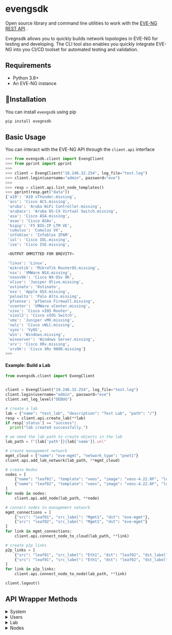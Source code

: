 # evengsdk

Open source library and command line utilities to work with the [EVE-NG](https://www.eve-ng.net/)  [REST API](https://www.eve-ng.net/index.php/documentation/howtos/how-to-eve-ng-api/) .

Evegnsdk allows you to quickly builds network topologies in EVE-NG for testing and developing. The CLI tool also enables you quickly integrate EVE-NG into you CI/CD toolset for automated testing and validation.

## Requirements

* Python 3.8+
* An EVE-NG instance

## :rocket:Installation

You can install `evengsdk` using pip

```sh
pip install evegnsdk
```

## Basic Usage

You can interact with the EVE-NG API through the `client.api` interface

```python
>>> from evengsdk.client import EvengClient
>>> from pprint import pprint
>>>
>>> client = EvengClient("10.246.32.254", log_file="test.log")
>>> client.login(username="admin", password="eve")
>>>
>>> resp = client.api.list_node_templates()
>>> pprint(resp.get("data"))
{'a10': 'A10 vThunder.missing',
 'acs': 'Cisco ACS.missing',
 'aruba': 'Aruba WiFi Controller.missing',
 'arubacx': 'Aruba OS-CX Virtual Switch.missing',
 'asa': 'Cisco ASA.missing',
 'asav': 'Cisco ASAv',
 'bigip': 'F5 BIG-IP LTM VE',
 'cumulus': 'Cumulus VX',
 'infoblox': 'Infoblox IPAM',
 'iol': 'Cisco IOL.missing',
 'ise': 'Cisco ISE.missing',

 <OUTPUT OMMITTED FOR BREVITY>

 'linux': 'Linux',
 'mikrotik': 'MikroTik RouterOS.missing',
 'nsx': 'VMWare NSX.missing',
 'nxosv9k': 'Cisco NX-OSv 9K',
 'olive': 'Juniper Olive.missing',
 'ostinato': 'Ostinato',
 'osx': 'Apple OSX.missing',
 'paloalto': 'Palo Alto.missing',
 'pfsense': 'pfSense Firewall.missing',
 'vcenter': 'VMWare vCenter.missing',
 'vios': 'Cisco vIOS Router',
 'viosl2': 'Cisco vIOS Switch',
 'vmx': 'Juniper vMX.missing',
 'vwlc': 'Cisco vWLC.missing',
 'vyos': 'VyOS',
 'win': 'Windows.missing',
 'winserver': 'Windows Server.missing',
 'xrv': 'Cisco XRv.missing',
 'xrv9k': 'Cisco XRv 9000.missing'}
>>>
```
#### Example: Build a Lab

```python
from evengsdk.client import EvengClient


client = EvengClient("10.246.32.254", log_file="test.log")
client.login(username="admin", password="eve")
client.set_log_level("DEBUG")

# create a lab
lab = {"name": "test_lab", "description": "Test Lab", "path": "/"}
resp = client.api.create_lab(**lab)
if resp['status'] == "success":
  print("lab created successfully.")

# we need the lab path to create objects in the lab
lab_path = f"{lab['path']}{lab['name']}.unl"

# create management network
mgmt_cloud = {"name": "eve-mgmt", "network_type": "pnet1"}
client.api.add_lab_network(lab_path, **mgmt_cloud)

# create Nodes
nodes = [
    {"name": "leaf01", "template": "veos", "image": "veos-4.22.0F", "left": 50},
    {"name": "leaf02", "template": "veos", "image": "veos-4.22.0F", "left": 200},
]
for node in nodes:
    client.api.add_node(lab_path, **node)

# connect nodes to management network
mgmt_connections = [
    {"src": "leaf01", "src_label": "Mgmt1", "dst": "eve-mgmt"},
    {"src": "leaf02", "src_label": "Mgmt1", "dst": "eve-mgmt"}
]
for link in mgmt_connections:
    client.api.connect_node_to_cloud(lab_path, **link)

# create p2p links
p2p_links = [
    {"src": "leaf01", "src_label": "Eth1", "dst": "leaf02", "dst_label": "Eth1"},
    {"src": "leaf01", "src_label": "Eth1", "dst": "leaf02", "dst_label": "Eth2"},
]
for link in p2p_links:
    client.api.connect_node_to_node(lab_path, **link)

client.logout()
```

## API Wrapper Methods

<details>
<summary>System</summary>
*  `get_server_status`
* `node_template_detail`
* `list_node_templates`
* `list_user_roles`
* `list_networks`
</details>

<details>
<summary>Users</summary>
* `list_users`
* `add_user`
* `get_user`
* `edit_user`
* `delete_user`
</details>

<details>
<summary>Lab</summary>
* `get_lab`
* `create_lab`
* `delete_lab `,
* `edit_lab`
* `lock_lab`
* `unlock_lab`
* `export_lab`
* `import_lab`
</details>

<details>
<summary>Nodes</summary>
* `list_nodes`
* `add_node`
* `get_node`
* `get_node_by_name`
* `delete_node`
* `node_exists`
* `get_node_config_by_id`
* `get_node_configs`
* `get_node_interfaces`
* `export_node`
* `export_all_nodes`
* `start_all_nodes`
* `start_node`
* `stop_all_nodes`
* `stop_node`
* `upload_node_config`
* `wipe_all_nodes`
* `wipe_node`
* `connect_node_to_cloud`
* `connect_node_to_node`
<details>

<details>
<summary>Lab Networks</summary>
'add_lab_network`
'edit_lab_network`
'delete_lab_network`
'get_lab_network`
'get_lab_network_by_name`
'get_lab_topology`
'list_lab_networks`
</details>

<details>
<summary>Folders</summary>
'get_folder`
'list_folders`
</details>


## Using `eve-ng` CLI application

The CLI application provides an interface to manage EVE-NG objects including:

* `Folders` - manage the directory-like structures that contains labs
* `Labs` - manage labs and objects inside labs (nodes, networks, links, etc)
  * nodes
  * networks
* `Users` - manage system users
* `System` - View system status and resources (node templates, network types, user roles, etc..)



## The `eve-ng` CLI Application

The CLI application makes it very simple to quick work with EVE-NG, especially in situation where you would like to automate lab builds and testing using CI/CD.

```zsh
➜ eveng --help
Usage: eveng [OPTIONS] COMMAND [ARGS]...

  CLI application to manage EVE-NG objects

Options:
  --host TEXT           [required]
  --username TEXT       [default: (current user); required]
  --password TEXT       [required]
  --port INTEGER        HTTP port to connect to. Default is 80
  --debug / --no-debug  Enables or disables debug mode.
  -v, --verbose         Enables verbosity.
  --help                Show this message and exit.

Commands:
  folder               folder sub commands
  lab                  lab sub commands
  list-network-types   list EVE-NG network types
  list-node-templates  list EVE-NG node templates
  list-user-roles      list EVE-NG user roles
  node                 node sub commands
  show-status          View EVE-NG server status
  show-template        get EVE-NG node template details
  user                 user sub commands
  version              display library version
```

### CLI sample output

![image-20220114112752004](/Users/thiamt/Projects/eve-ng-sdk-project/cli-output.png)

## :gear: Configuration

It is simple enough to pass the proper flags to `eve-ng` specify details for your EVE-NG host. However, you may also pass the connection details as environment variables. You can set the following `evengsdk` environment variables:

* `EVE_NG_HOST ` - EVE-NG host name or IP address
* `EVE_NG_USERNAME` - EVE-NG username
* `EVE_NG_PASSWORD ` EVE-NG API/GUI password
* `EVE_NG_LAB_PATH` - EVE-NG default lab path. Ex. `/myLab.unl`

You may set the variables and export them to your shell environment. You can also define your environment variables in a `.env` folder that will automatically be sourced. The example. below shows the contents of a `.env`  file that will permit you to both source the file and automatically load the variables as needed.

```txt
export EVE_NG_HOST=192.168.2.100
export EVE_NG_USERNAME=admin
export EVE_NG_PASSWORD=eve
export EVE_NG_LAB_PATH='/datacenter/leaf_spine_lab.unl'
```



## IaC / CICD

The CLI application allows you to build lab topologies using a declarative model in order to quickly spin a lab and configure nodes using configuration files or jinja templates. Below is a sample topology that is the `examples` directory of this project.

```yaml
---
  name: test
  description: Arista VEOS leaf-spine lab
  path: "/"
  nodes:
    - name: leaf01
      template: veos
      image: veos-4.22.0F
      node_type: qemu
      left: 50
      top: 135
      configuration:
        file: examples/configs/test_leaf01.cfg
    - name: leaf02
      template: veos
      image: veos-4.22.0F
      node_type: qemu
      left: 200
      top: 135
      configuration:
        template: base.j2
        vars:
          hostname: leaf02
          management_address: 10.10.10.1
    - name: leaf03
      template: veos
      image: veos-4.22.0F
      node_type: qemu
      left: 350
      top: 135
      configuration:
        template: base.j2
        vars: examples/data/leaf03.yml
    - name: leaf04
      template: veos
      image: veos-4.22.0F
      node_type: qemu
      left: 500
      top: 135
    - name: spine01
      template: veos
      image: veos-4.22.0F
      node_type: qemu
      left: 150
      top: 474
    - name: spine02
      template: veos
      image: veos-4.22.0F
      node_type: qemu
      left: 350
      top: 474
  networks:
    - name: vCloud
      network_type: pnet1
      visibility: 1
      top: 300
      left: 475
  links:
    network:
      - {"src": "leaf01", "src_label": "Mgmt1", "dst": "vCloud"}
      - {"src": "leaf02", "src_label": "Mgmt1", "dst": "vCloud"}
      - {"src": "leaf03", "src_label": "Mgmt1", "dst": "vCloud"}
      - {"src": "leaf04", "src_label": "Mgmt1", "dst": "vCloud"}
      - {"src": "spine01", "src_label": "Mgmt1", "dst": "vCloud"}
      - {"src": "spine02", "src_label": "Mgmt1", "dst": "vCloud"}
    node:
      - {"src": "leaf01", "src_label": "Eth3", "dst": "spine01", "dst_label": "Eth1"}
      - {"src": "leaf02", "src_label": "Eth3", "dst": "spine01", "dst_label": "Eth2"}
      - {"src": "leaf03", "src_label": "Eth3", "dst": "spine01", "dst_label": "Eth3"}
      - {"src": "leaf04", "src_label": "Eth3", "dst": "spine01", "dst_label": "Eth4"}
      - {"src": "leaf01", "src_label": "Eth2", "dst": "spine02", "dst_label": "Eth1"}
      - {"src": "leaf02", "src_label": "Eth2", "dst": "spine02", "dst_label": "Eth2"}
      - {"src": "leaf03", "src_label": "Eth2", "dst": "spine02", "dst_label": "Eth3"}
      - {"src": "leaf04", "src_label": "Eth2", "dst": "spine02", "dst_label": "Eth4"}

```

To create a topology from the example above simply run the following command

```sh
eve-ng lab create-from-topology -t examples/test_topology.yml --template-dir examples/templates
```

By default, the configuration tool searches for templates in `templates` directory, but you can use `--template-dir` as shown above to specify another location.
